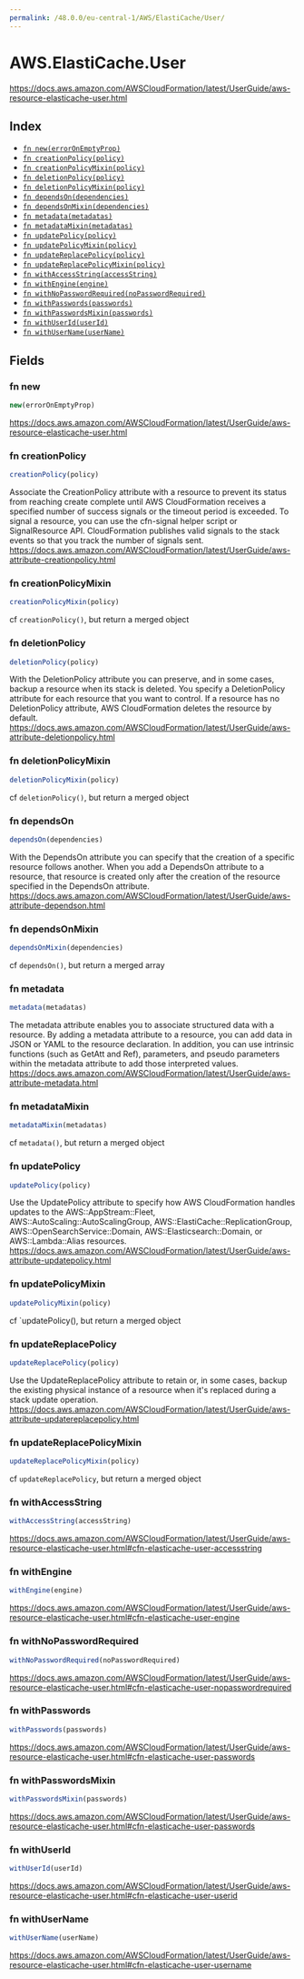 ```yaml
---
permalink: /48.0.0/eu-central-1/AWS/ElastiCache/User/
---
```


# AWS.ElastiCache.User

https://docs.aws.amazon.com/AWSCloudFormation/latest/UserGuide/aws-resource-elasticache-user.html

## Index

* [`fn new(errorOnEmptyProp)`](#fn-new)
* [`fn creationPolicy(policy)`](#fn-creationpolicy)
* [`fn creationPolicyMixin(policy)`](#fn-creationpolicymixin)
* [`fn deletionPolicy(policy)`](#fn-deletionpolicy)
* [`fn deletionPolicyMixin(policy)`](#fn-deletionpolicymixin)
* [`fn dependsOn(dependencies)`](#fn-dependson)
* [`fn dependsOnMixin(dependencies)`](#fn-dependsonmixin)
* [`fn metadata(metadatas)`](#fn-metadata)
* [`fn metadataMixin(metadatas)`](#fn-metadatamixin)
* [`fn updatePolicy(policy)`](#fn-updatepolicy)
* [`fn updatePolicyMixin(policy)`](#fn-updatepolicymixin)
* [`fn updateReplacePolicy(policy)`](#fn-updatereplacepolicy)
* [`fn updateReplacePolicyMixin(policy)`](#fn-updatereplacepolicymixin)
* [`fn withAccessString(accessString)`](#fn-withaccessstring)
* [`fn withEngine(engine)`](#fn-withengine)
* [`fn withNoPasswordRequired(noPasswordRequired)`](#fn-withnopasswordrequired)
* [`fn withPasswords(passwords)`](#fn-withpasswords)
* [`fn withPasswordsMixin(passwords)`](#fn-withpasswordsmixin)
* [`fn withUserId(userId)`](#fn-withuserid)
* [`fn withUserName(userName)`](#fn-withusername)

## Fields

### fn new

```ts
new(errorOnEmptyProp)
```

https://docs.aws.amazon.com/AWSCloudFormation/latest/UserGuide/aws-resource-elasticache-user.html

### fn creationPolicy

```ts
creationPolicy(policy)
```

Associate the CreationPolicy attribute with a resource to prevent its status from reaching create complete until AWS CloudFormation receives a specified number of success signals or the timeout period is exceeded. To signal a resource, you can use the cfn-signal helper script or SignalResource API. CloudFormation publishes valid signals to the stack events so that you track the number of signals sent. 
https://docs.aws.amazon.com/AWSCloudFormation/latest/UserGuide/aws-attribute-creationpolicy.html

### fn creationPolicyMixin

```ts
creationPolicyMixin(policy)
```

cf `creationPolicy()`, but return a merged object

### fn deletionPolicy

```ts
deletionPolicy(policy)
```

With the DeletionPolicy attribute you can preserve, and in some cases, backup a resource when its stack is deleted. You specify a DeletionPolicy attribute for each resource that you want to control. If a resource has no DeletionPolicy attribute, AWS CloudFormation deletes the resource by default. 
https://docs.aws.amazon.com/AWSCloudFormation/latest/UserGuide/aws-attribute-deletionpolicy.html

### fn deletionPolicyMixin

```ts
deletionPolicyMixin(policy)
```

cf `deletionPolicy()`, but return a merged object

### fn dependsOn

```ts
dependsOn(dependencies)
```

With the DependsOn attribute you can specify that the creation of a specific resource follows another. When you add a DependsOn attribute to a resource, that resource is created only after the creation of the resource specified in the DependsOn attribute. 
https://docs.aws.amazon.com/AWSCloudFormation/latest/UserGuide/aws-attribute-dependson.html

### fn dependsOnMixin

```ts
dependsOnMixin(dependencies)
```

cf `dependsOn()`, but return a merged array

### fn metadata

```ts
metadata(metadatas)
```

The metadata attribute enables you to associate structured data with a resource. By adding a metadata attribute to a resource, you can add data in JSON or YAML to the resource declaration. In addition, you can use intrinsic functions (such as GetAtt and Ref), parameters, and pseudo parameters within the metadata attribute to add those interpreted values. 
https://docs.aws.amazon.com/AWSCloudFormation/latest/UserGuide/aws-attribute-metadata.html

### fn metadataMixin

```ts
metadataMixin(metadatas)
```

cf `metadata()`, but return a merged object

### fn updatePolicy

```ts
updatePolicy(policy)
```

Use the UpdatePolicy attribute to specify how AWS CloudFormation handles updates to the AWS::AppStream::Fleet, AWS::AutoScaling::AutoScalingGroup, AWS::ElastiCache::ReplicationGroup, AWS::OpenSearchService::Domain, AWS::Elasticsearch::Domain, or AWS::Lambda::Alias resources. 
https://docs.aws.amazon.com/AWSCloudFormation/latest/UserGuide/aws-attribute-updatepolicy.html

### fn updatePolicyMixin

```ts
updatePolicyMixin(policy)
```

cf `updatePolicy(), but return a merged object

### fn updateReplacePolicy

```ts
updateReplacePolicy(policy)
```

Use the UpdateReplacePolicy attribute to retain or, in some cases, backup the existing physical instance of a resource when it's replaced during a stack update operation. 
https://docs.aws.amazon.com/AWSCloudFormation/latest/UserGuide/aws-attribute-updatereplacepolicy.html

### fn updateReplacePolicyMixin

```ts
updateReplacePolicyMixin(policy)
```

cf `updateReplacePolicy`, but return a merged object

### fn withAccessString

```ts
withAccessString(accessString)
```

https://docs.aws.amazon.com/AWSCloudFormation/latest/UserGuide/aws-resource-elasticache-user.html#cfn-elasticache-user-accessstring

### fn withEngine

```ts
withEngine(engine)
```

https://docs.aws.amazon.com/AWSCloudFormation/latest/UserGuide/aws-resource-elasticache-user.html#cfn-elasticache-user-engine

### fn withNoPasswordRequired

```ts
withNoPasswordRequired(noPasswordRequired)
```

https://docs.aws.amazon.com/AWSCloudFormation/latest/UserGuide/aws-resource-elasticache-user.html#cfn-elasticache-user-nopasswordrequired

### fn withPasswords

```ts
withPasswords(passwords)
```

https://docs.aws.amazon.com/AWSCloudFormation/latest/UserGuide/aws-resource-elasticache-user.html#cfn-elasticache-user-passwords

### fn withPasswordsMixin

```ts
withPasswordsMixin(passwords)
```

https://docs.aws.amazon.com/AWSCloudFormation/latest/UserGuide/aws-resource-elasticache-user.html#cfn-elasticache-user-passwords

### fn withUserId

```ts
withUserId(userId)
```

https://docs.aws.amazon.com/AWSCloudFormation/latest/UserGuide/aws-resource-elasticache-user.html#cfn-elasticache-user-userid

### fn withUserName

```ts
withUserName(userName)
```

https://docs.aws.amazon.com/AWSCloudFormation/latest/UserGuide/aws-resource-elasticache-user.html#cfn-elasticache-user-username